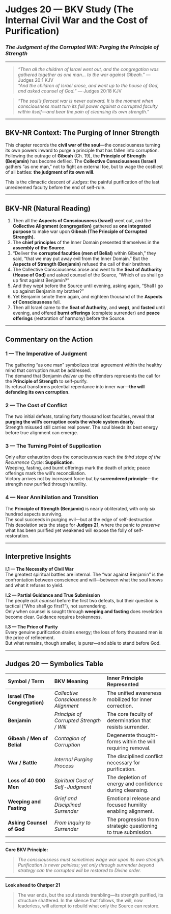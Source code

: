 # **Judges 20 — BKV Study (The Internal Civil War and the Cost of Purification)**
### *The Judgment of the Corrupted Will: Purging the Principle of Strength*

---

> *“Then all the children of Israel went out, and the congregation was gathered together as one man… to the war against Gibeah.”* — Judges 20:1 KJV  
> *“And the children of Israel arose, and went up to the house of God, and asked counsel of God.”* — Judges 20:18 KJV  

> *“The soul’s fiercest war is never outward. It is the moment when consciousness must turn its full power against a corrupted faculty within itself—and bear the pain of cleansing its own strength.”*

---

## **BKV-NR Context: The Purging of Inner Strength**

This chapter records the **civil war of the soul**—the consciousness turning its own powers inward to purge a principle that has fallen into corruption.  
Following the outrage of **Gibeah** (Ch. 19), the **Principle of Strength (Benjamin)** has become defiled. The **Collective Consciousness (Israel)** gathers “as one man,” not to fight an external foe, but to wage the costliest of all battles: **the judgment of its own will**.  

This is the climactic descent of *Judges*: the painful purification of the last unredeemed faculty before the end of self-rule.

---

## **BKV-NR (Natural Reading)**

1.  Then all the **Aspects of Consciousness (Israel)** went out, and the **Collective Alignment (congregation)** gathered as **one integrated purpose** to make war upon **Gibeah (The Principle of Corrupted Strength)**.  
2.  The **chief principles** of the Inner Domain presented themselves in the **assembly of the Source**.  
13.  “Deliver the **corrupted faculties (men of Belial)** within Gibeah,” they said, “that we may put away evil from the Inner Domain.” But the **Aspects of Strength (Benjamin)** refused the call of their brethren.  
18.  The Collective Consciousness arose and went to the **Seat of Authority (House of God)** and asked counsel of the Source, “Which of us shall go up first against Benjamin?”  
23.  And they wept before the Source until evening, asking again, “Shall I go up against Benjamin my brother?”  
25.  Yet Benjamin smote them again, and eighteen thousand of the **Aspects of Consciousness** fell.  
26.  Then all Israel came to the **Seat of Authority**, and **wept**, and **fasted** until evening, and offered **burnt offerings** (complete surrender) and **peace offerings** (restoration of harmony) before the Source.  

---

## **Commentary on the Action**

### **1 — The Imperative of Judgment**
The gathering “as one man” symbolizes total agreement within the healthy mind that corruption must be addressed.  
The demand that Benjamin *deliver up* the offenders represents the call for the **Principle of Strength** to self-purify.  
Its refusal transforms potential repentance into inner war—**the will defending its own corruption.**

### **2 — The Cost of Conflict**
The two initial defeats, totaling forty thousand lost faculties, reveal that **purging the will’s corruption costs the whole system dearly**.  
Strength misused still carries real power. The soul bleeds its best energy before true alignment can emerge.

### **3 — The Turning Point of Supplication**
Only after exhaustion does the consciousness reach *the third stage of the Recurrence Cycle*: **Supplication**.  
Weeping, fasting, and burnt offerings mark the death of pride; peace offerings mark the will’s reconciliation.  
Victory arrives not by increased force but by **surrendered principle**—the strength now purified through humility.

### **4 — Near Annihilation and Transition**
The **Principle of Strength (Benjamin)** is nearly obliterated, with only six hundred aspects surviving.  
The soul succeeds in purging evil—but at the edge of self-destruction.  
This desolation sets the stage for **Judges 21**, where the panic to *preserve* what has been purified yet weakened will expose the folly of self-restoration.

---

## **Interpretive Insights**

**I.1 — The Necessity of Civil War**  
The greatest spiritual battles are internal. The “war against Benjamin” is the confrontation between conscience and will—between what the soul knows and what it refuses to yield.

**I.2 — Partial Guidance and True Submission**  
The people *ask counsel* before the first two defeats, but their question is tactical (“Who shall go first?”), not surrendering.  
Only when counsel is sought through **weeping and fasting** does revelation become clear. Guidance requires brokenness.

**I.3 — The Price of Purity**  
Every genuine purification drains energy; the loss of forty thousand men is the price of refinement.  
But what remains, though smaller, is purer—and able to stand before God.

---

## **Judges 20 — Symbolics Table**

| **Symbol / Term** | **BKV Meaning** | **Inner Principle Represented** |
| :--- | :--- | :--- |
| **Israel (The Congregation)** | *Collective Consciousness in Alignment* | The unified awareness mobilized for inner correction. |
| **Benjamin** | *Principle of Corrupted Strength / Will* | The core faculty of determination that resists surrender. |
| **Gibeah / Men of Belial** | *Contagion of Corruption* | Degenerate thought-forms within the will requiring removal. |
| **War / Battle** | *Internal Purging Process* | The disciplined conflict necessary for purification. |
| **Loss of 40 000 Men** | *Spiritual Cost of Self-Judgment* | The depletion of energy and confidence during cleansing. |
| **Weeping and Fasting** | *Grief and Disciplined Surrender* | Emotional release and focused humility enabling alignment. |
| **Asking Counsel of God** | *From Inquiry to Surrender* | The progression from strategic questioning to true submission. |

---

**Core BKV Principle:**  
> *The consciousness must sometimes wage war upon its own strength. Purification is never painless; yet only through surrender beyond strategy can the corrupted will be restored to Divine order.*

---

**Look ahead to Chatper 21**
>The war ends, but the soul stands trembling—its strength purified, its structure shattered.
>In the silence that follows, the will, now leaderless, will attempt to rebuild what only the Source can restore.


